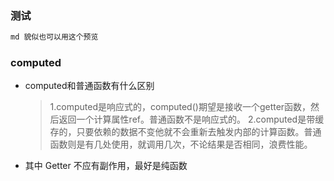### 测试

```js
md 貌似也可以用这个预览
```

### computed

* computed和普通函数有什么区别
  > 1.computed是响应式的，computed()期望是接收一个getter函数，然后返回一个计算属性ref。普通函数不是响应式的。
  > 2.computed是带缓存的，只要依赖的数据不变他就不会重新去触发内部的计算函数。普通函数则是有几处使用，就调用几次，不论结果是否相同，浪费性能。
* 其中 Getter 不应有副作用，最好是纯函数
